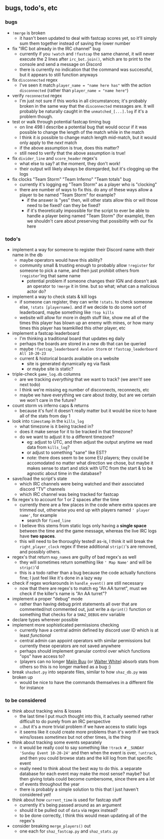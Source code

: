 ## bugs, todo's, etc

### bugs
* `!merge` is broken
    - it hasn't been updated to deal with fastcap scores yet, so it'll simply sum them together instead of saving the lower number
* fix "IRC bot already in the IRC channel" bug
    - currently if you `!watch` and `!fastcap` the same channel, it will never execute the 2 lines after `irc_bot.join()`, which are to print to the console and send a message on Discord
    - there is currently no indication that the command was successful, but it appears to still function anyways
* fix `disconnected` regex
    - I've seen it match `player_name = "name here has"` with the action `disconnected` (rather than `player_name = "name here"`)
* verify `reconnected` regex
    - I'm just not sure if this works in all circumstances; it's probably broken in the same way that the `disconnected` messages are. It will probably be naturally caught in the `unmatched_[...].log` if it's a problem though.
* test or walk through potential fastcap timing bug
    - on line 498 I describe a potential bug that would occur if it was possible to change the length of the match while in the match
    - I think it *is* possible to change match length mid-match, but it would only apply to the *next* match
    - if the above assumption is true, does this matter?
    - still need to verify that the above assumption is true!
* fix `divider_line` and `score_header` regex's
    - what else to say? at the moment, they don't work!
    - their output will likely always be disregarded, but it's clogging up the logs
* fix clocks "Team Storm" "Team Inferno" "Team totals" bug
    - currently it's logging eg "Team Storm" as a player who is "clocking"
    - there are number of ways to fix this. do any of these ways allow a player to be named "Team Storm" for example?
        - if the answer is "yes" then, will other stats allow this or will those need to be fixed? can they be fixed?
        - if it's theoretically impossible for the script to ever be able to handle a player being named "Team Storm" (for example), then we shouldn't care about preserving that possibility with our fix here

### todo's
* implement a way for someone to register their Discord name with their name in the db
    - maybe operators would have this ability?
    - community small & trusting enough to probably allow `!register` for someone to pick a name, and then just prohibit others from `!register`'ing that same name
        - potential problem if someone changes their IGN and doesn't ask an operator to `!merge` it in time. but so what; what can a malicious actor do?
* implement a way to check stats & kill logs
    - if someone can register, they can write `!stats`. to check someone else, `!stats [playername]`. and if we decide to do some sort of leaderboard, maybe something like `!top kills`
    - website will allow for more in depth stuff like, show me all of the times this player has blown up an enemy with mines, or how many times this player has teamkilled this other player, etc
* implement a fastcap leaderboard
    - I'm thinking a traditional board that updates eg daily
    - perhaps the boards are stored in a new db that can be queried
    - maybe `!fastcap_leaderboard Avalon Storm` or `!fastcap_leaderboard All 10-20-23`
    - current & historical boards available on a website
        - site is generated dynamically eg via flask
        - or maybe site is static?
* triple-check `game_log.db` columns
    - are we tracking *everything* that we want to track? (we aren't! see next todo)
    - I think we're missing eg number of disconnects, reconnects, etc
    - maybe we have everything we care about *today*, but are we certain we won't care in the future?
* count storm vs inferno caps & returns
    - because it's fun! it doesn't really matter but it would be nice to have all of the stats from day 1
* look into `timestamp` in the `kills_log`
    - what timezone is it being tracked in?
    - does it make sense for it to be tracked in that timezone?
    - do we want to adjust it to a different timezone?
        - eg: adjust to UTC, and then adjust the output anytime we read data from `kills_log`?
        - or adjust to something "sane" like EST?
        - note: there does seem to be some EU players; they could be accomodated no matter what direction we chose, but maybe it makes sense to start and stick with UTC from the start & to be agnostic about time in the database?
* save/load the script's state
    - which IRC channels were being watched and their associated discord "TV" channels
    - which IRC channel was being tracked for fastcap
* fix regex's to account for 1 or 2 spaces after the time
    - currently there are a few places in the code where extra spaces are trimmed out, otherwise you end up with players named `' player name'`, for example
        - search for `fixed_line`
    - I believe this stems from static logs only having a **single space** between the time and the game message, whereas the live IRC logs have **two spaces**.
    - this will need to be thoroughly tested! as-is, I think it will break the `right_player_clock` regex if these additional `strip()`'s are removed, and possibly others.
* regex's that return `map_name`s are guilty of bad regex's as well
    - they will sometimes return something like `' Map Name'` and will be `strip()`'d
    - this is a todo rather than a bug because the code actually functions fine; I just feel like it's done in a lazy way
* check if regex workarounds in `handle_event()` are still necessary
    - now that there are regex's to match eg "An AA turret", must we check if the killer's name is "An AA turret"?
* implement a proper "debug" mode
    - rather than having debug print statements all over that are commented/not commented out, just write a `dprint()` function or something that checks for a `SHAZ_DEBUG` env variable
* declare types wherever possible
* implement more sophisticated permissions checking
    - currently have a central admin defined by discord user ID which is at least *functional*
    - central admin can appoint operators with similar permissions but currently these operators are not saved anywhere
    - perhaps should implement granular control over which functions "ops" have access to?
    - (players can no longer [Majin Buu](https://www.youtube.com/watch?v=v3W2Y2NKIhE) (or [Walter White](https://old.reddit.com/r/breakingbad/comments/2dik2v/spoilera_little_detail_i_noticed_in_season_5/)) absorb stats from others so this is no longer marked as a bug :)
* break `shazbot.py` into separate files, similar to how `shaz_db.py` was broken up
    * would be nice to have the commands themselves in a different file for instance

### to be considered
* think about tracking wins & losses
    - the last time I put much thought into this, it actually seemed rather difficult to do purely from an IRC perspective
    - ...but it's a more trivial problem if we have access to static logs
    - it seems like it could create more problems than it's worth if we track wins/losses *sometimes* but not other times, is the thing
* think about tracking some events separately
    - it would be really cool to say something like `!track #__SUNDAY 'Sunday Event 10-20-24'` and then when the event is over, `!untrack`, and then you could browse stats and the kill log from that specific event
    - really need to think about the best way to do this. a separate database for each event may make the most sense? maybe? but then giving totals could become cumbersome, since there are a *lot* of events throughout the year
    - there is probably a simple solution to this that I just haven't considered yet!
* think about how `current_time` is used for fastcap stuff
    - currently it's being passed around as an argument
    - should it be pulled out of `data` via regex instead?
    - to be done correctly, I think this would mean updating all of the regex's
* consider breaking `merge_players()` out
    * one each for `shaz_fastcap.py` and `shaz_stats.py`